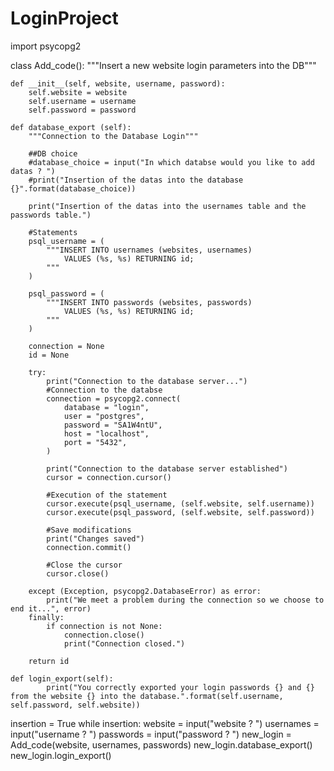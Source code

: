 # LoginProject
import psycopg2


class Add_code():
    """Insert a new website login parameters into the DB"""

    def __init__(self, website, username, password):
        self.website = website
        self.username = username
        self.password = password

    def database_export (self):
        """Connection to the Database Login"""

        ##DB choice
        #database_choice = input("In which databse would you like to add datas ? ")
        #print("Insertion of the datas into the database {}".format(database_choice))
        
        print("Insertion of the datas into the usernames table and the passwords table.")
        
        #Statements
        psql_username = (
            """INSERT INTO usernames (websites, usernames)
                VALUES (%s, %s) RETURNING id;
            """
        )

        psql_password = (
            """INSERT INTO passwords (websites, passwords)
                VALUES (%s, %s) RETURNING id;
            """
        )

        connection = None
        id = None

        try:
            print("Connection to the database server...")
            #Connection to the databse
            connection = psycopg2.connect(
                database = "login",
                user = "postgres",
                password = "SA1W4ntU",
                host = "localhost",
                port = "5432",
            )

            print("Connection to the database server established")
            cursor = connection.cursor()

            #Execution of the statement
            cursor.execute(psql_username, (self.website, self.username))
            cursor.execute(psql_password, (self.website, self.password))

            #Save modifications
            print("Changes saved")
            connection.commit()

            #Close the cursor
            cursor.close()

        except (Exception, psycopg2.DatabaseError) as error:
            print("We meet a problem during the connection so we choose to end it...", error)
        finally:
            if connection is not None:
                connection.close()
                print("Connection closed.")
                
        return id
    
    def login_export(self):
            print("You correctly exported your login passwords {} and {} from the website {} into the database.".format(self.username, self.password, self.website)) 

insertion = True
while insertion:
    website = input("website ? ")
    usernames = input("username ? ")
    passwords = input("password ? ")
    new_login = Add_code(website, usernames, passwords)
    new_login.database_export()
    new_login.login_export()
